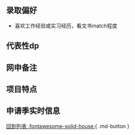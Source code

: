 ## 录取偏好

- 喜欢工作经验或实习经历，看文书match程度

## 代表性dp

## 网申备注

## 项目特点

## 申请季实时信息

[回到列表 :fontawesome-solid-house:](选校梯度.md){ .md-button }

